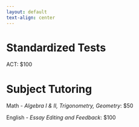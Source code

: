 ```yaml
---
layout: default
text-align: center
---
```

# Standardized Tests 
ACT: $100
 
# Subject Tutoring
Math - _Algebra I & II, Trigonometry, Geometry_: $50
 
English - _Essay Editing and Feedback_: $100
 


